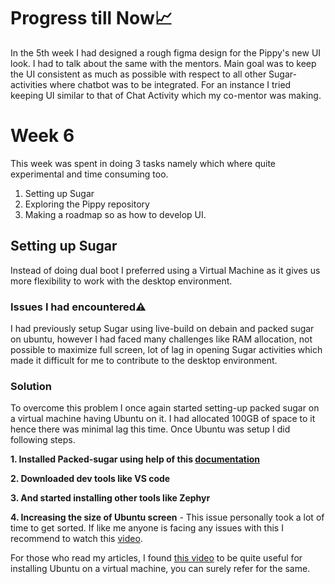 # Progress till Now📈
In the 5th week I had designed a rough figma design for the Pippy's new UI look. I had to talk about the same with the mentors. Main goal was to keep the UI consistent as much as possible with respect to all other Sugar-activities where chatbot was to be integrated. For an instance I tried keeping UI similar to that of Chat Activity which my co-mentor was making.

# Week 6
This week was spent in doing 3 tasks namely which where quite experimental and time consuming too.
1. Setting up Sugar
2. Exploring the Pippy repository
3. Making a roadmap so as how to develop UI.

## Setting up Sugar
Instead of doing dual boot I preferred using a Virtual Machine as it gives us more flexibility to work with the desktop environment.
### Issues I had encountered⚠
I had previously setup Sugar using live-build on debain and packed sugar on ubuntu, however I had faced many challenges like RAM allocation, not possible to maximize full screen, lot of lag in opening Sugar activities which made it difficult for me to contribute to the desktop environment. 

### Solution
To overcome this problem I once again started setting-up packed sugar on a virtual machine having Ubuntu on it. I had allocated 100GB of space to it hence there was minimal lag this time. Once Ubuntu was setup I did following steps.

**1. Installed Packed-sugar using help of this [documentation](https://github.com/sugarlabs/sugar/blob/master/docs/development-environment.md)**
 
**2. Downloaded dev tools like VS code**

**3. And started installing other tools like Zephyr**

**4. Increasing the size of Ubuntu screen** - This issue personally took a lot of time to get sorted. If like me anyone is facing any issues with this I recommend to watch this [video](https://youtu.be/w4E1iqsn_wA?si=P60lWiJbKu9-9FY8).

For those who read my articles, I found [this video](https://www.youtube.com/watch?v=x5MhydijWmc&pp=ygUbc2V0dGluZyB1cCB0aGUgdm0gb2YgdWJ1bnR1) to be quite useful for installing Ubuntu on a virtual machine, you can surely refer for the same.





